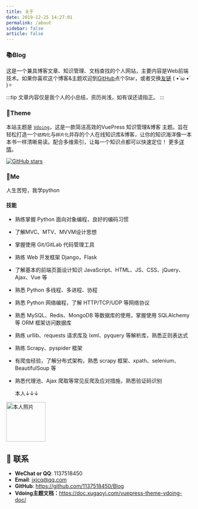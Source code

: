 ```yaml
---
title: 关于
date: 2019-12-25 14:27:01
permalink: /about
sidebar: false
article: false
---
```


### 📚Blog
这是一个兼具博客文章、知识管理、文档查找的个人网站，主要内容是Web前端技术。如果你喜欢这个博客&主题欢迎到[GitHub](https://github.com/1137518450/Blog)点个Star，或者交换[友链](/friends/) ( •̀ ω •́ )✧

:::tip
文章内容仅是我个人的小总结，资历尚浅，如有误还请指正。
:::


### 🎨Theme
本站主题是 [`Vdoing`](https://github.com/1137518450/Blog)，这是一款简洁高效的VuePress 知识管理&博客 主题。旨在轻松打造一个`结构化`与`碎片化`并存的个人在线知识库&博客，让你的知识海洋像一本本书一样清晰易读。配合多维索引，让每一个知识点都可以快速定位！ 更多[详情](https://github.com/1137518450/Blog)。

<a href="https://github.com/1137518450/Blog/stargazers" target="_blank"><img src='https://img.shields.io/github/stars/xugaoyi/vuepress-theme-vdoing' alt='GitHub stars' class="no-zoom"></a>


### 🐼Me
人生苦短，我学python

#### 技能
* 熟练掌握 Python 面向对象编程，良好的编码习惯
* 了解MVC、MTV、MVVM设计思想
* 掌握使用 Git/GitLab 代码管理工具
* 熟练 Web 开发框架 Django，Flask
* 了解基本的前端页面设计知识 JavaScript、HTML、JS、CSS、jQuery、Ajax、Vue 等
* 熟悉 Python 多线程、多进程、协程
* 熟悉 Python 网络编程，了解 HTTP/TCP/UDP 等网络协议
* 熟悉 MySQL、Redis、MongoDB 等数据库的使用，掌握使用 SQLAlchemy 等 ORM 框架访问数据库
* 熟练 urllib、requests 请求库及 lxml、pyquery 等解析库，熟悉正则表达式
* 熟练 Scrapy、pyspider 框架
* 有爬虫经验，了解分布式架构，熟悉 scrapy 框架、xpath、selenium、BeautifulSoup 等
* 熟悉代理池、Ajax 爬取等常见反爬及应对措施，熟悉验证码识别

  本人↓↓↓

<img src='
https://pictore-1303861403.cos.ap-chengdu.myqcloud.com/head%20portrait%20.jpg' alt='本人照片' style="width:106px;">


## :email: 联系

- **WeChat or QQ**: <a :href="qqUrl" class='qq'>1137518450</a>
- **Email**:  <a href="mailto:jxjcq@qq.com">jxjcq@qq.com</a>
- **GitHub**: <https://github.com/1137518450/Blog>
- **Vdoing主题文档：**<https://doc.xugaoyi.com/vuepress-theme-vdoing-doc/>

<script>
  export default {
    data(){
      return {
        qqUrl: 'tencent://message/?uin=894072666&Site=&Menu=yes'
      }
    },
    mounted(){
      const flag =  navigator.userAgent.match(/(phone|pad|pod|iPhone|iPod|ios|iPad|Android|Mobile|BlackBerry|IEMobile|MQQBrowser|JUC|Fennec|wOSBrowser|BrowserNG|WebOS|Symbian|Windows Phone)/i);
      if(flag){
        this.qqUrl = 'mqqwpa://im/chat?chat_type=wpa&uin=894072666&version=1&src_type=web&web_src=oicqzone.com'
      }
    }
  }
</script>
